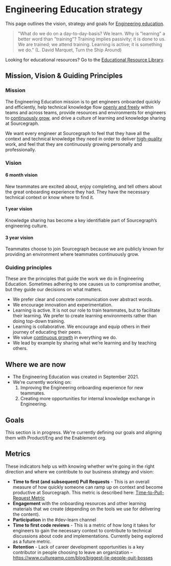 # Engineering Education strategy

This page outlines the vision, strategy and goals for [Engineering education](../../../../departments/engineering/engineering/enablement/dev-experience/index.md).

> "What do we do on a day-to-day-basis? We learn. Why is "learning" a better word than "training"? Training implies passivity; it is done to us. We are trained; we attend training. Learning is active; it is something we do." (L. David Marquet, Turn the Ship Around)

Looking for educational resources? Go to the [Educational Resource Library](../../../../departments/engineering/engineering/education/library.md).

## Mission, Vision & Guiding Principles

### Mission

The Engineering Education mission is to get engineers onboarded quickly and efficiently, help technical knowledge flow [openly and freely](../../../../company-info-and-process/values/index.md#open-and-transparent) within teams and across teams, provide resources and environments for engineers to [continuously grow](../../../../company-info-and-process/values/index.md#continuously-grow), and drive a culture of learning and knowledge sharing at Sourcegraph.

We want every engineer at Sourcegraph to feel that they have all the context and technical knowledge they need in order to deliver [high-quality](../../../../company-info-and-process/values/index.md#high-quality) work, and feel that they are continuously growing personally and professionally.

### Vision

#### 6 month vision

New teammates are excited about, enjoy completing, and tell others about the great onboarding experience they had. They have the necessary technical context or know where to find it.

#### 1 year vision

Knowledge sharing has become a key identifiable part of Sourcegraph’s engineering culture.

#### 3 year vision

Teammates choose to join Sourcegraph because we are publicly known for providing an environment where teammates continuously grow.

### Guiding principles

These are the principles that guide the work we do in Engineering Education. Sometimes adhering to one causes us to compromise another, but they guide our decisions on what matters.

- We prefer clear and concrete communication over abstract words.
- We encourage innovation and experimentation.
- Learning is active. It is not our role to train teammates, but to facilitate their learning. We prefer to create learning environments rather than doing top-down training.
- Learning is collaborative. We encourage and equip others in their journey of educating their peers.
- We value [continuous growth](../../../../company-info-and-process/values/index.md#continuously-grow) in everything we do.
- We lead by example by sharing what we’re learning and by teaching others.

## Where we are now

- The Engineering Education was created in September 2021.
- We're currently working on:
  1. Improving the Engineering onboarding experience for new teammates.
  2. Creating more opportunities for internal knowledge exchange in Engineering.

## Goals

This section is in progress. We're currently defining our goals and aligning them with Product/Eng and the Enablement org.

## Metrics

These indicators help us with knowing whether we’re going in the right direction and where we contribute to our business strategy and vision:

- **Time to first (and subsequent) Pull Requests** - This is an overall measure of how quickly someone can ramp up on context and become productive at Sourcegraph. This metric is described here: [Time-to-Pull-Request Metric](./time-to-pull-request.md)
- **Engagement** with the onboarding resources and other learning materials that we create (depending on the tools we use for delivering the content).
- **Participation** in the #dev-learn channel
- **Time to first code reviews** - This is a metric of how long it takes for engineers to gain the necessary context to contribute to technical discussions about code and implementations. Currently being explored as a future metric.
- **Retention** - Lack of career development opportunities is a key contributor in people choosing to leave an organization – https://www.cultureamp.com/blog/biggest-lie-people-quit-bosses
